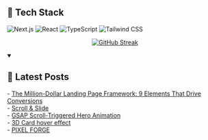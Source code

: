 ## 🚀 Tech Stack

![Next.js](https://img.shields.io/badge/Next.js-000000?style=for-the-badge&logo=next.js&logoColor=white)
![React](https://img.shields.io/badge/React-61DAFB?style=for-the-badge&logo=react&logoColor=black)
![TypeScript](https://img.shields.io/badge/TypeScript-3178C6?style=for-the-badge&logo=typescript&logoColor=white)
![Tailwind CSS](https://img.shields.io/badge/Tailwind_CSS-38B2AC?style=for-the-badge&logo=tailwind-css&logoColor=white)

<div align="center">

[![GitHub Streak](https://github-readme-streak-stats-eight.vercel.app/?user=badger3000&theme=tokyonight)](https://git.io/streak-stats)

</div>

<details open> 
 <summary><h2>📝 Latest Posts</h2></summary>
 <!-- BLOG-POST-LIST:START -->
- <a href="https://www.badger3000.com/articles/the-million-dollar-landing-page-framework-9-elements-that-drive-conversions">The Million-Dollar Landing Page Framework: 9 Elements That Drive Conversions</a>
<br/>
- <a href="https://www.badger3000.com/codepen/scroll-and-slide">Scroll & Slide</a>
<br/>
- <a href="https://www.badger3000.com/codepen/gsap-scroll-triggered-hero-animation">GSAP Scroll-Triggered Hero Animation</a>
<br/>
- <a href="https://www.badger3000.com/codepen/3d-card-hover-effect">3D Card hover effect</a>
<br/>
- <a href="https://www.badger3000.com/codepen/pixel-forge">PIXEL FORGE</a>
<!-- BLOG-POST-LIST:END -->
</details>
